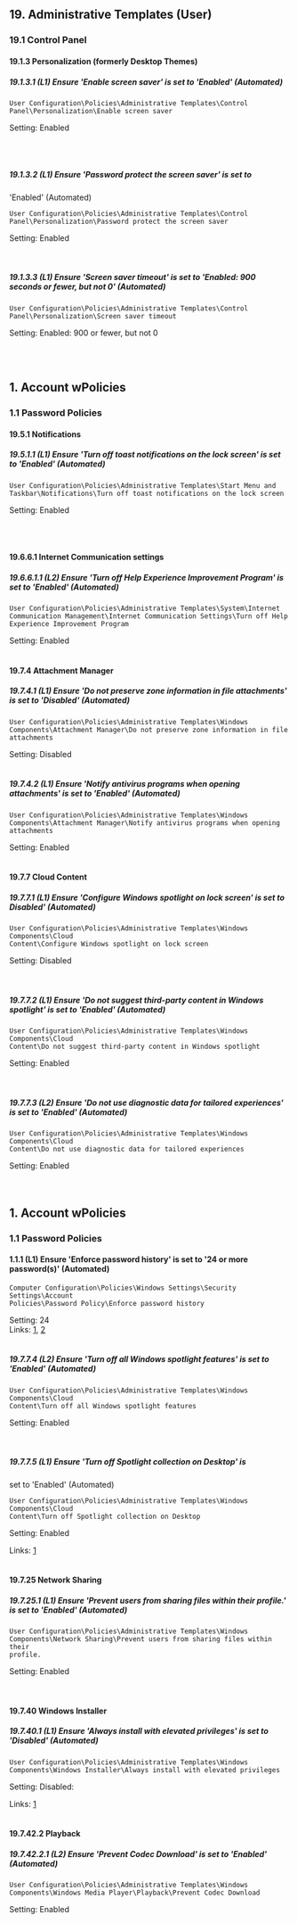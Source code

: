 ## 19. Administrative Templates (User) 
### 19.1 Control Panel
#### 19.1.3 Personalization (formerly Desktop Themes)
##### 19.1.3.1 (L1) Ensure 'Enable screen saver' is set to 'Enabled' (Automated)
``` 
User Configuration\Policies\Administrative Templates\Control 
Panel\Personalization\Enable screen saver
``` 
Setting: Enabled  

<br></br>


##### 19.1.3.2 (L1) Ensure 'Password protect the screen saver' is set to 
'Enabled' (Automated)

``` 
User Configuration\Policies\Administrative Templates\Control 
Panel\Personalization\Password protect the screen saver
``` 
Setting: Enabled  
<br></br>


##### 19.1.3.3 (L1) Ensure 'Screen saver timeout' is set to 'Enabled: 900 seconds or fewer, but not 0' (Automated)
``` 
User Configuration\Policies\Administrative Templates\Control 
Panel\Personalization\Screen saver timeout
``` 
Setting: Enabled: 900 or fewer, but not 0  

<br></br>

## 1. Account wPolicies 
### 1.1 Password Policies
#### 19.5.1 Notifications
##### 19.5.1.1 (L1) Ensure 'Turn off toast notifications on the lock screen' is set to 'Enabled' (Automated)

``` 
User Configuration\Policies\Administrative Templates\Start Menu and 
Taskbar\Notifications\Turn off toast notifications on the lock screen 
``` 
Setting: Enabled  

<br></br>

#### 19.6.6.1 Internet Communication settings
##### 19.6.6.1.1 (L2) Ensure 'Turn off Help Experience Improvement Program' is set to 'Enabled' (Automated)
``` 
User Configuration\Policies\Administrative Templates\System\Internet 
Communication Management\Internet Communication Settings\Turn off Help 
Experience Improvement Program 
``` 
Setting: Enabled 
<br></br>


#### 19.7.4 Attachment Manager
##### 19.7.4.1 (L1) Ensure 'Do not preserve zone information in file attachments' is set to 'Disabled' (Automated)
``` 
User Configuration\Policies\Administrative Templates\Windows 
Components\Attachment Manager\Do not preserve zone information in file 
attachments
``` 
Setting: Disabled 
<br></br>

##### 19.7.4.2 (L1) Ensure 'Notify antivirus programs when opening attachments' is set to 'Enabled' (Automated)
``` 
User Configuration\Policies\Administrative Templates\Windows 
Components\Attachment Manager\Notify antivirus programs when opening 
attachments
``` 
Setting: Enabled 
<br></br>



#### 19.7.7 Cloud Content
##### 19.7.7.1 (L1) Ensure 'Configure Windows spotlight on lock screen' is set to Disabled' (Automated)

``` 
User Configuration\Policies\Administrative Templates\Windows Components\Cloud 
Content\Configure Windows spotlight on lock screen 
``` 
Setting: Disabled  
<br></br>

##### 19.7.7.2 (L1) Ensure 'Do not suggest third-party content in Windows spotlight' is set to 'Enabled' (Automated)

``` 
User Configuration\Policies\Administrative Templates\Windows Components\Cloud 
Content\Do not suggest third-party content in Windows spotlight
``` 
Setting: Enabled  
<br></br>

##### 19.7.7.3 (L2) Ensure 'Do not use diagnostic data for tailored experiences' is set to 'Enabled' (Automated)

``` 
User Configuration\Policies\Administrative Templates\Windows Components\Cloud 
Content\Do not use diagnostic data for tailored experiences
``` 
Setting: Enabled  
<br></br>

## 1. Account wPolicies 
### 1.1 Password Policies
#### 1.1.1 (L1) Ensure 'Enforce password history' is set to '24 or more password(s)' (Automated)
``` 
Computer Configuration\Policies\Windows Settings\Security Settings\Account 
Policies\Password Policy\Enforce password history 
``` 
Setting: 24  
Links:  [1](https://www.cisecurity.org/white-papers/cis-password-policy-guide/),
[2](https://docs.microsoft.com/en-us/windows/security/threat-protection/security-policy-settings/password-policy)
<br></br>

##### 19.7.7.4 (L2) Ensure 'Turn off all Windows spotlight features' is set to 'Enabled' (Automated)

``` 
User Configuration\Policies\Administrative Templates\Windows Components\Cloud 
Content\Turn off all Windows spotlight features
``` 
Setting: Enabled  
<br></br>

##### 19.7.7.5 (L1) Ensure 'Turn off Spotlight collection on Desktop' is 
set to 'Enabled' (Automated)

``` 
User Configuration\Policies\Administrative Templates\Windows Components\Cloud 
Content\Turn off Spotlight collection on Desktop
``` 
Setting: Enabled  
 
Links:  [1](https://docs.microsoft.com/en-us/windows/configuration/windows-spotlight)
<br></br>


#### 19.7.25 Network Sharing
##### 19.7.25.1 (L1) Ensure 'Prevent users from sharing files within their profile.' is set to 'Enabled' (Automated)

``` 
User Configuration\Policies\Administrative Templates\Windows 
Components\Network Sharing\Prevent users from sharing files within their 
profile.
``` 
Setting: Enabled  
<br></br>


#### 19.7.40 Windows Installer
##### 19.7.40.1 (L1) Ensure 'Always install with elevated privileges' is set to 'Disabled' (Automated)

``` 
User Configuration\Policies\Administrative Templates\Windows 
Components\Windows Installer\Always install with elevated privileges

``` 
Setting: Disabled:
 
Links:  [1](https://docs.microsoft.com/en-us/windows/win32/msi/alwaysinstallelevated)
<br></br>


#### 19.7.42.2 Playback
##### 19.7.42.2.1 (L2) Ensure 'Prevent Codec Download' is set to 'Enabled' (Automated)
``` 
User Configuration\Policies\Administrative Templates\Windows 
Components\Windows Media Player\Playback\Prevent Codec Download
``` 
Setting: Enabled  

<br></br>

